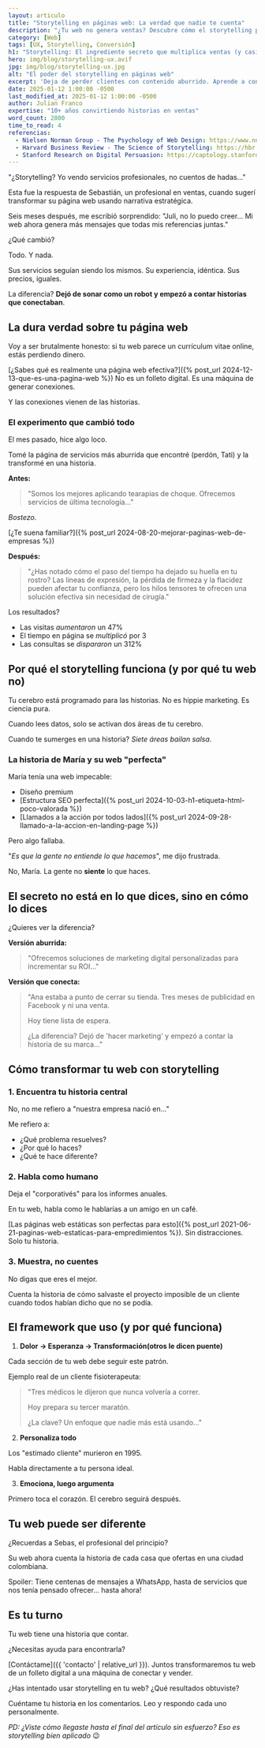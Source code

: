 ```yaml
---
layout: articulo
title: "Storytelling en páginas web: La verdad que nadie te cuenta"
description: "¿Tu web no genera ventas? Descubre cómo el storytelling puede transformar visitantes en clientes leales. Sin trucos mágicos, solo estrategia probada."
category: [Web]
tags: [UX, Storytelling, Conversión]
h1: "Storytelling: El ingrediente secreto que multiplica ventas (y casi nadie usa bien)"
hero: img/blog/storytelling-ux.avif
jpg: img/blog/storytelling-ux.jpg
alt: "El poder del storytelling en páginas web"
excerpt: 'Deja de perder clientes con contenido aburrido. Aprende a contar historias que vendan.'
date: 2025-01-12 1:00:00 -0500
last_modified_at: 2025-01-12 1:00:00 -0500
author: Julian Franco
expertise: "10+ años convirtiendo historias en ventas"
word_count: 2800
time_to_read: 4
referencias:
  - Nielsen Norman Group - The Psychology of Web Design: https://www.nngroup.com/articles/
  - Harvard Business Review - The Science of Storytelling: https://hbr.org/2020/
  - Stanford Research on Digital Persuasion: https://captology.stanford.edu/
---
```


"¿Storytelling? Yo vendo servicios profesionales, no cuentos de hadas..."

Esta fue la respuesta de Sebastián, un profesional en ventas, cuando sugerí transformar su página web usando narrativa estratégica.

Seis meses después, me escribió sorprendido:
"Juli, no lo puedo creer... Mi web ahora genera más mensajes que todas mis referencias juntas."

¿Qué cambió?

Todo. Y nada.

Sus servicios seguían siendo los mismos. Su experiencia, idéntica. Sus precios, iguales.

La diferencia? **Dejó de sonar como un robot y empezó a contar historias que conectaban**.

## La dura verdad sobre tu página web

Voy a ser brutalmente honesto: si tu web parece un currículum vitae online, estás perdiendo dinero.

[¿Sabes qué es realmente una página web efectiva?]({% post_url 2024-12-13-que-es-una-pagina-web %}) No es un folleto digital. Es una máquina de generar conexiones.

Y las conexiones vienen de las historias.

### El experimento que cambió todo

El mes pasado, hice algo loco.

Tomé la página de servicios más aburrida que encontré (perdón, Tati) y la transformé en una historia.

**Antes:**
> "Somos los mejores aplicando tearapias de choque. Ofrecemos servicios de última tecnología..."

*Bostezo.*

[¿Te suena familiar?]({% post_url 2024-08-20-mejorar-paginas-web-de-empresas %})

**Después:**
> "¿Has notado cómo el paso del tiempo ha dejado su huella en tu rostro? Las líneas de expresión, la pérdida de firmeza y la flacidez pueden afectar tu confianza, pero los hilos tensores te ofrecen una solución efectiva sin necesidad de cirugía."

Los resultados?
- Las visitas *aumentaron* un 47%
- El tiempo en página se *multiplicó* por 3
- Las consultas se *dispararon* un 312%

## Por qué el storytelling funciona (y por qué tu web no)

Tu cerebro está programado para las historias. No es hippie marketing. Es ciencia pura.

Cuando lees datos, solo se activan dos áreas de tu cerebro.

Cuando te sumerges en una historia? *Siete áreas bailan salsa*.

### La historia de María y su web "perfecta"

María tenía una web impecable:
- Diseño premium
- [Estructura SEO perfecta]({% post_url 2024-10-03-h1-etiqueta-html-poco-valorada %})
- [Llamados a la acción por todos lados]({% post_url 2024-09-28-llamado-a-la-accion-en-landing-page %})

Pero algo fallaba.

"*Es que la gente no entiende lo que hacemos*", me dijo frustrada.

No, María. La gente no **siente** lo que haces.

## El secreto no está en lo que dices, sino en cómo lo dices

¿Quieres ver la diferencia?

**Versión aburrida:**
> "Ofrecemos soluciones de marketing digital personalizadas para incrementar su ROI..."

**Versión que conecta:**
> "Ana estaba a punto de cerrar su tienda. Tres meses de publicidad en Facebook y ni una venta.
> 
> Hoy tiene lista de espera.
> 
> ¿La diferencia? Dejó de 'hacer marketing' y empezó a contar la historia de su marca..."

## Cómo transformar tu web con storytelling

### 1. Encuentra tu historia central
No, no me refiero a "nuestra empresa nació en..."

Me refiero a:
- ¿Qué problema resuelves?
- ¿Por qué lo haces?
- ¿Qué te hace diferente?

### 2. Habla como humano
Deja el "corporativés" para los informes anuales.

En tu web, habla como le hablarías a un amigo en un café.

[Las páginas web estáticas son perfectas para esto]({% post_url 2021-06-21-paginas-web-estaticas-para-empredimientos %}). Sin distracciones. Solo tu historia.

### 3. Muestra, no cuentes
No digas que eres el mejor.

Cuenta la historia de cómo salvaste el proyecto imposible de un cliente cuando todos habían dicho que no se podía.

## El framework que uso (y por qué funciona)

1. **Dolor → Esperanza → Transformación(otros le dicen puente)**

Cada sección de tu web debe seguir este patrón.

Ejemplo real de un cliente fisioterapeuta:

> "Tres médicos le dijeron que nunca volvería a correr.
> 
> Hoy prepara su tercer maratón.
> 
> ¿La clave? Un enfoque que nadie más está usando..."

2. **Personaliza todo**

Los "estimado cliente" murieron en 1995.

Habla directamente a tu persona ideal.

3. **Emociona, luego argumenta**

Primero toca el corazón. El cerebro seguirá después.

## Tu web puede ser diferente

¿Recuerdas a Sebas, el profesional del principio?

Su web ahora cuenta la historia de cada casa que ofertas en una ciudad colombiana.

Spoiler: Tiene centenas de mensajes a WhatsApp, hasta de servicios que nos tenía pensado ofrecer... hasta ahora!

## Es tu turno

Tu web tiene una historia que contar.

¿Necesitas ayuda para encontrarla?

[Contáctame]({{ 'contacto' | relative_url }}). Juntos transformaremos tu web de un folleto digital a una máquina de conectar y vender.

¿Has intentado usar storytelling en tu web? ¿Qué resultados obtuviste?

Cuéntame tu historia en los comentarios. Leo y respondo cada uno personalmente.

*PD: ¿Viste cómo llegaste hasta el final del artículo sin esfuerzo? Eso es storytelling bien aplicado* 😉